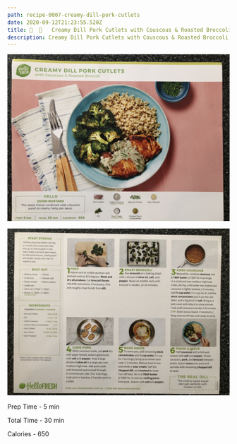 ```yaml
---
path: recipe-0007-creamy-dill-pork-cutlets
date: 2020-09-12T21:23:55.520Z
title: 🍖  🥦   Creamy Dill Pork Cutlets with Couscous & Roasted Broccoli
description: Creamy Dill Pork Cutlets with Couscous & Roasted Broccoli
---
```

![Picture of finished Creamy Dill Pork Cutlets](../assets/0007-creamy-dill-pork-cutlets-pic-1.jpeg)

![](../assets/0007-creamy-dill-pork-cutlets-pic-2.jpeg)

Prep Time - 5 min

Total Time - 30 min

Calories - 650